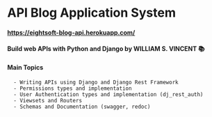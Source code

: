 # API Blog Application System
#### https://eightsoft-blog-api.herokuapp.com/

#### Build web APIs with Python and Django by WILLIAM S. VINCENT 📚

#### Main Topics
      - Writing APIs using Django and Django Rest Framework
      - Permissions types and implementation 
      - User Authentication types and implementation (dj_rest_auth)
      - Viewsets and Routers 
      - Schemas and Documentation (swagger, redoc)
